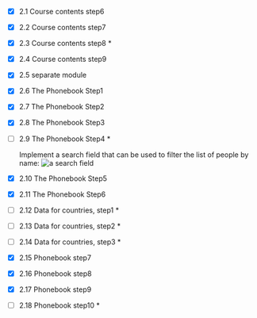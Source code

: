 - [x] 2.1 Course contents step6
- [x] 2.2 Course contents step7
- [x] 2.3 Course contents step8 *
- [x] 2.4 Course contents step9
- [x] 2.5 separate module
- [x] 2.6 The Phonebook Step1
- [x] 2.7 The Phonebook Step2
- [x] 2.8 The Phonebook Step3
- [ ] 2.9 The Phonebook Step4 *

    Implement a search field that can be used to filter the list of people by name:
    ![a search field](https://fullstackopen.com/static/4b5897029d4c9e2eb61631ca4c1a4f24/14be6/13e.png)
- [x] 2.10 The Phonebook Step5
- [x] 2.11 The Phonebook Step6
- [ ] 2.12 Data for countries, step1 *
- [ ] 2.13 Data for countries, step2 *
- [ ] 2.14 Data for countries, step3 *
- [x] 2.15 Phonebook step7
- [x] 2.16 Phonebook step8
- [x] 2.17 Phonebook step9
- [ ] 2.18 Phonebook step10 *